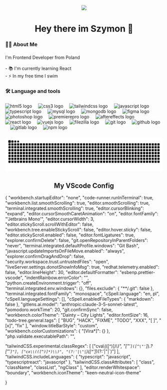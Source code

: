 <div align="center">
  <img height="150" src="https://media.giphy.com/media/M9gbBd9nbDrOTu1Mqx/giphy.gif"  />
</div>

###

<div align="center">
</div>

###

<h1 align="center">Hey there im Szymon 👋</h1>

###

<h3 align="left">👩‍💻  About Me</h3>

###

<p align="left">I'm Frontend Developer from Poland<br><br>- 📚 I'm currently learning React<br>- ⚡ In my free time I swim</p>

###

<h3 align="left">🛠 Language and tools</h3>

###

<div align="left">
  <img src="https://cdn.jsdelivr.net/gh/devicons/devicon/icons/html5/html5-original.svg" height="40" alt="html5 logo"  />
  <img width="12" />
  <img src="https://cdn.jsdelivr.net/gh/devicons/devicon/icons/css3/css3-original.svg" height="40" alt="css3 logo"  />
  <img width="12" />
  <img src="https://cdn.jsdelivr.net/gh/devicons/devicon/icons/tailwindcss/tailwindcss-original-wordmark.svg" height="40" alt="tailwindcss logo"  />
  <img width="12" />
  <img src="https://cdn.jsdelivr.net/gh/devicons/devicon/icons/javascript/javascript-original.svg" height="40" alt="javascript logo"  />
  <img width="12" />
  <img src="https://cdn.jsdelivr.net/gh/devicons/devicon/icons/typescript/typescript-original.svg" height="40" alt="typescript logo"  />
  <img width="12" />
  <img src="https://cdn.jsdelivr.net/gh/devicons/devicon/icons/mysql/mysql-original.svg" height="40" alt="mysql logo"  />
  <img width="12" />
  <img src="https://cdn.jsdelivr.net/gh/devicons/devicon/icons/mongodb/mongodb-original.svg" height="40" alt="mongodb logo"  />
  <img width="12" />
  <img src="https://cdn.jsdelivr.net/gh/devicons/devicon/icons/figma/figma-original.svg" height="40" alt="figma logo"  />
  <img width="12" />
  <img src="https://cdn.jsdelivr.net/gh/devicons/devicon/icons/photoshop/photoshop-plain.svg" height="40" alt="photoshop logo"  />
  <img width="12" />
  <img src="https://cdn.jsdelivr.net/gh/devicons/devicon/icons/premierepro/premierepro-plain.svg" height="40" alt="premierepro logo"  />
  <img width="12" />
  <img src="https://cdn.jsdelivr.net/gh/devicons/devicon/icons/aftereffects/aftereffects-original.svg" height="40" alt="aftereffects logo"  />
  <img width="12" />
  <img src="https://cdn.jsdelivr.net/gh/devicons/devicon/icons/react/react-original.svg" height="40" alt="react logo"  />
  <img width="12" />
  <img src="https://cdn.jsdelivr.net/gh/devicons/devicon/icons/vuejs/vuejs-original.svg" height="40" alt="vuejs logo"  />
  <img width="12" />
  <img src="https://cdn.jsdelivr.net/gh/devicons/devicon/icons/filezilla/filezilla-plain.svg" height="40" alt="filezilla logo"  />
  <img width="12" />
  <img src="https://cdn.jsdelivr.net/gh/devicons/devicon/icons/git/git-original.svg" height="40" alt="git logo"  />
  <img width="12" />
  <img src="https://cdn.jsdelivr.net/gh/devicons/devicon/icons/github/github-original.svg" height="40" alt="github logo"  />
  <img width="12" />
  <img src="https://cdn.jsdelivr.net/gh/devicons/devicon/icons/gitlab/gitlab-original.svg" height="40" alt="gitlab logo"  />
  <img width="12" />
  <img src="https://cdn.jsdelivr.net/gh/devicons/devicon/icons/npm/npm-original-wordmark.svg" height="40" alt="npm logo"  />
</div>

###

<img src="https://raw.githubusercontent.com/con4ig/con4ig/output/snake.svg" alt="Snake animation" />

###

<h2 align="center">My VScode Config</h2>

<p>{
    "workbench.startupEditor": "none",
    "code-runner.runInTerminal": true,
    "workbench.list.smoothScrolling": true,
    "editor.smoothScrolling": true,
    "terminal.integrated.smoothScrolling": true,
    "editor.cursorBlinking": "expand",
    "editor.cursorSmoothCaretAnimation": "on",
    "editor.fontFamily": "'Jetbrains Mono'",
    "editor.cursorWidth": 3,
    "editor.stickyScroll.scrollWithEditor": false,
    "workbench.tree.enableStickyScroll": false,
    "editor.hover.sticky": false,
    "editor.stickyScroll.enabled": false,
    "editor.fontLigatures": true,
    "explorer.confirmDelete": false,
    "git.openRepositoryInParentFolders": "never",
    "terminal.integrated.defaultProfile.windows": "Git Bash",
    "javascript.updateImportsOnFileMove.enabled": "always",
    "explorer.confirmDragAndDrop": false,
    "security.workspace.trust.untrustedFiles": "open",
    "liveServer.settings.donotShowInfoMsg": true,
    "redhat.telemetry.enabled": false,
    "editor.lineHeight": 30,
    "editor.defaultFormatter": "esbenp.prettier-vscode",
    "indentRainbow.errorColor": "",
    "python.createEnvironment.trigger": "off",
    "terminal.integrated.env.windows": {},
    "files.exclude": {
      "**/.git": false
    },
    "terminal.integrated.fontFamily": "monospace",
    "cSpell.language": "en, pl",
    "cSpell.languageSettings": [],
    "cSpell.enabledFileTypes": {
      "markdown": false
    },
    "gitlens.ai.model": "anthropic:claude-3-5-sonnet-latest",
    "pomodoro.workTime": 20,
    "git.confirmSync": false,
    "workbench.colorTheme": "Dainty – City Lights",
    "editor.fontSize": 16,
    "todo-tree.general.tags": [
      "BUG",
      "HACK",
      "FIXME",
      "TODO",
      "XXX",
      "[ ]",
      "[x]",
      "fix"
    ],
    "window.titleBarStyle": "custom",
    "workbench.colorCustomizations": {
      "[Vira*]": {}
    },
    "php.validate.executablePath": "",


  "tailwindCSS.experimental.classRegex": [
    ["cva\\(([^)]*)\\)", "[\"'`]([^\"'`]*).*?[\"'`]"],
    ["cx\\(([^)]*)\\)", "(?:'|\"|`)([^']*)(?:'|\"|`)"]
  ],
  "tailwindCSS.includeLanguages": {
    "typescript": "javascript",
    "typescriptreact": "javascript"
  },
  "tailwindCSS.classAttributes": [
    "class",
    "className",
    "classList",
    "ngClass"
  ],
  "editor.renderWhitespace": "boundary",
  "workbench.iconTheme": "keen-neutral-icon-theme"


}</p>
